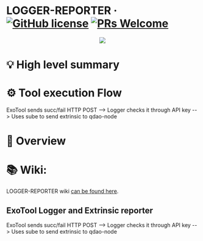 # LOGGER-REPORTER &middot; [![GitHub license](https://img.shields.io/badge/license-GPL3%2FApache2-blue)](#LICENSE) [![PRs Welcome](https://img.shields.io/badge/PRs-welcome-brightgreen.svg)](docs/CONTRIBUTING.adoc)

<p align="center">
  <img src="/docs/media/logger">
</p>


# 💡 High level summary

# ⚙️  Tool execution Flow
ExoTool sends succ/fail HTTP POST --> Logger checks it through API key --> Uses sube to send extrinsic to qdao-node

# 🔭 Overview

# 📚 Wiki:
LOGGER-REPORTER wiki [can be found here](https://github.com/Qrucial/QRUCIAL-DAO/wiki/Logger-and-report-storage).   


## ExoTool Logger and Extrinsic reporter

ExoTool sends succ/fail HTTP POST --> Logger checks it through API key --> Uses sube to send extrinsic to qdao-node

